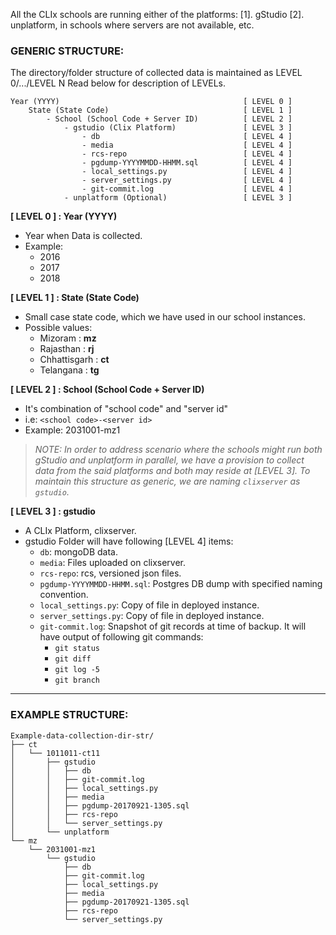 All the CLIx schools are running either of the platforms:
    [1]. gStudio
    [2]. unplatform, in schools where servers are not available, etc.

### GENERIC STRUCTURE:

The directory/folder structure of collected data is maintained as LEVEL 0/.../LEVEL N
Read below for description of LEVELs.

```
Year (YYYY)                                         [ LEVEL 0 ]
    State (State Code)                              [ LEVEL 1 ]
        - School (School Code + Server ID)          [ LEVEL 2 ]
            - gstudio (Clix Platform)               [ LEVEL 3 ]
                - db                                [ LEVEL 4 ]
                - media                             [ LEVEL 4 ]
                - rcs-repo                          [ LEVEL 4 ]
                - pgdump-YYYYMMDD-HHMM.sql          [ LEVEL 4 ]
                - local_settings.py                 [ LEVEL 4 ]
                - server_settings.py                [ LEVEL 4 ]
                - git-commit.log                    [ LEVEL 4 ]
            - unplatform (Optional)                 [ LEVEL 3 ]
```

**[ LEVEL 0 ] : Year (YYYY)**
- Year when Data is collected.
- Example: 
    - 2016
    - 2017
    - 2018

**[ LEVEL 1 ] : State (State Code)**
- Small case state code, which we have used in our school instances.
- Possible values: 
    - Mizoram      : **mz**
    - Rajasthan    : **rj**
    - Chhattisgarh : **ct**
    - Telangana    : **tg**

**[ LEVEL 2 ] : School (School Code + Server ID)**
- It's combination of "school code" and "server id"
- i.e: `<school code>-<server id>`
- Example: 2031001-mz1

> *NOTE:
In order to address scenario where the schools might run both gStudio and unplatform in parallel, 
we have a provision to collect data from the said platforms and both may reside at [LEVEL 3]. To maintain this structure as generic, we are naming `clixserver` as `gstudio`.*

**[ LEVEL 3 ] : gstudio**
- A CLIx Platform, clixserver.
- gstudio Folder will have following [LEVEL 4] items:
    - `db`: mongoDB data.
    - `media`: Files uploaded on clixserver.
    - `rcs-repo`: rcs, versioned json files.
    - `pgdump-YYYYMMDD-HHMM.sql`: Postgres DB dump with specified naming convention.
    - `local_settings.py`: Copy of file in deployed instance.
    - `server_settings.py`: Copy of file in deployed instance.
    - `git-commit.log`: Snapshot of git records at time of backup. It will have output of following git commands:
        - `git status`
        - `git diff`
        - `git log -5`
        - `git branch`


---

### EXAMPLE STRUCTURE:
```
Example-data-collection-dir-str/
├── ct
│   └── 1011011-ct11
│       ├── gstudio
│       │   ├── db
│       │   ├── git-commit.log
│       │   ├── local_settings.py
│       │   ├── media
│       │   ├── pgdump-20170921-1305.sql
│       │   ├── rcs-repo
│       │   └── server_settings.py
│       └── unplatform
└── mz
    └── 2031001-mz1
        └── gstudio
            ├── db
            ├── git-commit.log
            ├── local_settings.py
            ├── media
            ├── pgdump-20170921-1305.sql
            ├── rcs-repo
            └── server_settings.py
```